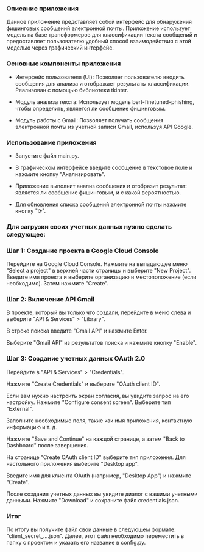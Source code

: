 ### **Описание приложения**
Данное приложение представляет собой интерфейс для обнаружения фишинговых сообщений электронной почты. Приложение использует модель на базе трансформеров для классификации текста сообщений и предоставляет пользователю удобный способ взаимодействия с этой моделью через графический интерфейс.

### Основные компоненты приложения

* Интерфейс пользователя (UI): Позволяет пользователю вводить сообщения для анализа и отображает результаты классификации. Реализован с помощью библиотеки tkinter.

* Модуль анализа текста: Использует модель bert-finetuned-phishing, чтобы определить, является ли сообщение фишинговым.

* Модуль работы с Gmail: Позволяет получать сообщения электронной почты из учетной записи Gmail, используя API Google.

### Использование приложения

* Запустите файл main.py.

* В графическом интерфейсе введите сообщение в текстовое поле и нажмите кнопку "Анализировать".

* Приложение выполнит анализ сообщения и отобразит результат: является ли сообщение фишинговым, и с какой вероятностью.

* Для обновления списка сообщений электронной почты нажмите кнопку "⟳".


### Для загрузки своих учетных данных нужно сделать следующее:

### Шаг 1: Создание проекта в Google Cloud Console
Перейдите на Google Cloud Console.
Нажмите на выпадающее меню "Select a project" в верхней части страницы и выберите "New Project".
Введите имя проекта и выберите организацию и местоположение (если необходимо). Затем нажмите "Create".

### Шаг 2: Включение API Gmail
В проекте, который вы только что создали, перейдите в меню слева и выберите "API & Services" > "Library".

В строке поиска введите "Gmail API" и нажмите Enter.

Выберите "Gmail API" из результатов поиска и нажмите кнопку "Enable".

### Шаг 3: Создание учетных данных OAuth 2.0
Перейдите в "API & Services" > "Credentials".

Нажмите "Create Credentials" и выберите "OAuth client ID".

Если вам нужно настроить экран согласия, вы увидите запрос на его настройку. Нажмите "Configure consent screen".
Выберите тип "External".

Заполните необходимые поля, такие как имя приложения, контактную информацию и т. д.

Нажмите "Save and Continue" на каждой странице, а затем "Back to Dashboard" после завершения.

На странице "Create OAuth client ID" выберите тип приложения. Для настольного приложения выберите "Desktop app".

Введите имя для клиента OAuth (например, "Desktop App") и нажмите "Create".

После создания учетных данных вы увидите диалог с вашими учетными данными. Нажмите "Download" и сохраните файл credentials.json.

### Итог
По итогу вы получите файл свои данные в следующем формате: "client_secret_....json". Далее, этот файл необходимо переместить в папку с проектом и указать его название в config.py.
